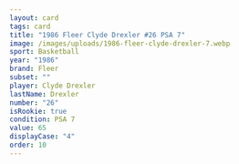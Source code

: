 ```yaml
---
layout: card
tags: card
title: "1986 Fleer Clyde Drexler #26 PSA 7"
image: /images/uploads/1986-fleer-clyde-drexler-7.webp
sport: Basketball
year: "1986"
brand: Fleer
subset: ""
player: Clyde Drexler
lastName: Drexler
number: "26"
isRookie: true
condition: PSA 7
value: 65
displayCase: "4"
order: 10
---
```

